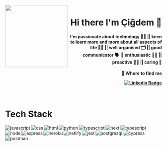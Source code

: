<img align="left" src="https://media.giphy.com/media/uB86ZyWQsnFSGYe2sA/giphy.gif" width="200"/>
<div align="right">
  <h1>Hi there I'm Çiğdem 👋
</div>
<div align="right">
  <h4>I'm passionate about technology 👩‍💻 || keen to learn more and more about all aspects of life 👩‍🏫 || well organised 🗂 || good communicator 🗣 || enthusiastic 💁‍♀️ || proactive 🧏‍♀️ || caring 💜
</div>
<div align="right">
  <h4> 👀 Where to find me

[![Linkedin Badge](https://img.shields.io/badge/-Cigdem-0e76a8?style=flat&labelColor=0e76a8&logo=linkedin&logoColor=white)](https://www.linkedin.com/in/cigdem-ozturk) 
</div>
  
<br clear="left"/>
  
# Tech Stack

<img align="left" alt="javascript" src ="https://img.shields.io/badge/javascript-%23323330.svg?style=for-the-badge&logo=javascript&logoColor=%23F7DF1E" />
<img align="left" alt="css" src ="https://img.shields.io/badge/css3-%231572B6.svg?style=for-the-badge&logo=css3&logoColor=white" />
<img align="left" alt="html" src ="https://img.shields.io/badge/html5-%23E34F26.svg?style=for-the-badge&logo=html5&logoColor=white" />
<img align="left" alt="python" src ="https://img.shields.io/badge/python-3670A0?style=for-the-badge&logo=python&logoColor=ffdd54" />
<img alt="typescript" src ="https://img.shields.io/badge/typescript-%23007ACC.svg?style=for-the-badge&logo=typescript&logoColor=white" />
<img align="left" alt="typescript" src ="https://img.shields.io/badge/react-%2320232a.svg?style=for-the-badge&logo=react&logoColor=%2361DAFB" />
<img align="left" alt="next" src ="https://img.shields.io/badge/Next-black?style=for-the-badge&logo=next.js&logoColor=white" />
<img align="left" alt="node" src ="https://img.shields.io/badge/node.js-6DA55F?style=for-the-badge&logo=node.js&logoColor=white" />
<img align="left" alt="express" src ="https://img.shields.io/badge/express.js-%23404d59.svg?style=for-the-badge&logo=express&logoColor=%2361DAFB" />
<img alt="postgresql" src ="https://img.shields.io/badge/postgres-%23316192.svg?style=for-the-badge&logo=postgresql&logoColor=white" />
<img align="left" alt="heroku" src ="https://img.shields.io/badge/heroku-%23430098.svg?style=for-the-badge&logo=heroku&logoColor=white" />
<img align="left" alt="netlify" src ="https://img.shields.io/badge/netlify-%23000000.svg?style=for-the-badge&logo=netlify&logoColor=#00C7B7" />
<img align="left" alt="jest" src ="https://img.shields.io/badge/-jest-%23C21325?style=for-the-badge&logo=jest&logoColor=white" />
<img alt="cypress" src ="https://img.shields.io/badge/-cypress-%23E5E5E5?style=for-the-badge&logo=cypress&logoColor=058a5e" />
<img align="left" alt="postman" src ="https://img.shields.io/badge/Postman-FF6C37?style=for-the-badge&logo=postman&logoColor=white" />
